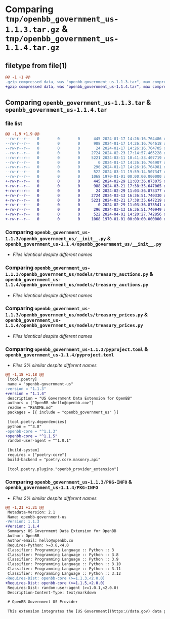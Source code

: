 # Comparing `tmp/openbb_government_us-1.1.3.tar.gz` & `tmp/openbb_government_us-1.1.4.tar.gz`

## filetype from file(1)

```diff
@@ -1 +1 @@
-gzip compressed data, was "openbb_government_us-1.1.3.tar", max compression
+gzip compressed data, was "openbb_government_us-1.1.4.tar", max compression
```

## Comparing `openbb_government_us-1.1.3.tar` & `openbb_government_us-1.1.4.tar`

### file list

```diff
@@ -1,9 +1,9 @@
--rw-r--r--   0        0        0      445 2024-01-17 14:26:16.764486 openbb_government_us-1.1.3/README.md
--rw-r--r--   0        0        0      988 2024-01-17 14:26:16.764618 openbb_government_us-1.1.3/openbb_government_us/__init__.py
--rw-r--r--   0        0        0       24 2024-01-17 14:26:16.764705 openbb_government_us-1.1.3/openbb_government_us/models/__init__.py
--rw-r--r--   0        0        0     2724 2024-02-23 17:14:57.465228 openbb_government_us-1.1.3/openbb_government_us/models/treasury_auctions.py
--rw-r--r--   0        0        0     5221 2024-03-11 10:41:33.407719 openbb_government_us-1.1.3/openbb_government_us/models/treasury_prices.py
--rw-r--r--   0        0        0        0 2024-01-17 14:26:16.764907 openbb_government_us-1.1.3/openbb_government_us/utils/__init__.py
--rw-r--r--   0        0        0      296 2024-01-17 14:26:16.764981 openbb_government_us-1.1.3/openbb_government_us/utils/helpers.py
--rw-r--r--   0        0        0      522 2024-03-11 19:59:14.507347 openbb_government_us-1.1.3/pyproject.toml
--rw-r--r--   0        0        0     1068 1970-01-01 00:00:00.000000 openbb_government_us-1.1.3/PKG-INFO
+-rw-r--r--   0        0        0      445 2024-02-29 11:03:36.873075 openbb_government_us-1.1.4/README.md
+-rw-r--r--   0        0        0      988 2024-03-21 17:38:35.647065 openbb_government_us-1.1.4/openbb_government_us/__init__.py
+-rw-r--r--   0        0        0       24 2024-02-29 11:03:36.873377 openbb_government_us-1.1.4/openbb_government_us/models/__init__.py
+-rw-r--r--   0        0        0     2724 2024-03-13 16:36:51.740330 openbb_government_us-1.1.4/openbb_government_us/models/treasury_auctions.py
+-rw-r--r--   0        0        0     5221 2024-03-21 17:38:35.647219 openbb_government_us-1.1.4/openbb_government_us/models/treasury_prices.py
+-rw-r--r--   0        0        0        0 2024-02-29 11:03:36.873541 openbb_government_us-1.1.4/openbb_government_us/utils/__init__.py
+-rw-r--r--   0        0        0      296 2024-03-13 16:36:51.740949 openbb_government_us-1.1.4/openbb_government_us/utils/helpers.py
+-rw-r--r--   0        0        0      522 2024-04-01 14:20:27.742856 openbb_government_us-1.1.4/pyproject.toml
+-rw-r--r--   0        0        0     1068 1970-01-01 00:00:00.000000 openbb_government_us-1.1.4/PKG-INFO
```

### Comparing `openbb_government_us-1.1.3/openbb_government_us/__init__.py` & `openbb_government_us-1.1.4/openbb_government_us/__init__.py`

 * *Files identical despite different names*

### Comparing `openbb_government_us-1.1.3/openbb_government_us/models/treasury_auctions.py` & `openbb_government_us-1.1.4/openbb_government_us/models/treasury_auctions.py`

 * *Files identical despite different names*

### Comparing `openbb_government_us-1.1.3/openbb_government_us/models/treasury_prices.py` & `openbb_government_us-1.1.4/openbb_government_us/models/treasury_prices.py`

 * *Files identical despite different names*

### Comparing `openbb_government_us-1.1.3/pyproject.toml` & `openbb_government_us-1.1.4/pyproject.toml`

 * *Files 3% similar despite different names*

```diff
@@ -1,18 +1,18 @@
 [tool.poetry]
 name = "openbb-government-us"
-version = "1.1.3"
+version = "1.1.4"
 description = "US Government Data Extension for OpenBB"
 authors = ["OpenBB <hello@openbb.co>"]
 readme = "README.md"
 packages = [{ include = "openbb_government_us" }]
 
 [tool.poetry.dependencies]
 python = "^3.8"
-openbb-core = "^1.1.3"
+openbb-core = "^1.1.5"
 random-user-agent = "^1.0.1"
 
 [build-system]
 requires = ["poetry-core"]
 build-backend = "poetry.core.masonry.api"
 
 [tool.poetry.plugins."openbb_provider_extension"]
```

### Comparing `openbb_government_us-1.1.3/PKG-INFO` & `openbb_government_us-1.1.4/PKG-INFO`

 * *Files 2% similar despite different names*

```diff
@@ -1,21 +1,21 @@
 Metadata-Version: 2.1
 Name: openbb-government-us
-Version: 1.1.3
+Version: 1.1.4
 Summary: US Government Data Extension for OpenBB
 Author: OpenBB
 Author-email: hello@openbb.co
 Requires-Python: >=3.8,<4.0
 Classifier: Programming Language :: Python :: 3
 Classifier: Programming Language :: Python :: 3.8
 Classifier: Programming Language :: Python :: 3.9
 Classifier: Programming Language :: Python :: 3.10
 Classifier: Programming Language :: Python :: 3.11
 Classifier: Programming Language :: Python :: 3.12
-Requires-Dist: openbb-core (>=1.1.3,<2.0.0)
+Requires-Dist: openbb-core (>=1.1.5,<2.0.0)
 Requires-Dist: random-user-agent (>=1.0.1,<2.0.0)
 Description-Content-Type: text/markdown
 
 # OpenBB Government US Provider
 
 This extension integrates the [US Government](https://data.gov) data provider into the OpenBB Platform.
```

